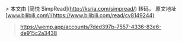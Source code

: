 \> 本文由 \[简悦 SimpRead\](http://ksria.com/simpread/) 转码， 原文地址 \[www.bilibili.com\](https://www.bilibili.com/read/cv8149244)

> https://wemp.app/accounts/7ded397b-7557-4336-83e6-de915c2a3438